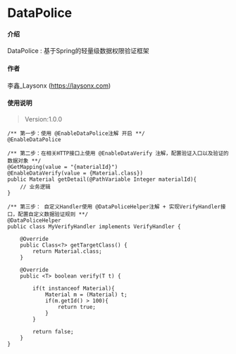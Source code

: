 # DataPolice

#### 介绍
DataPolice : 基于Spring的轻量级数据权限验证框架

#### 作者
李鑫_Laysonx (https://laysonx.com)

#### 使用说明

> Version:1.0.0

```
/** 第一步：使用 @EnableDataPolice注解 开启 **/
@EnableDataPolice

/** 第二步：在相关HTTP接口上使用 @EnableDataVerify 注解，配置验证入口以及验证的数据对象 **/
@GetMapping(value = "{materialId}")
@EnableDataVerify(value = {Material.class})
public Material getDetail(@PathVariable Integer materialId){
    // 业务逻辑
}

/** 第三步： 自定义Handler使用 @DataPoliceHelper注解 + 实现VerifyHandler接口，配置自定义数据验证规则 **/
@DataPoliceHelper
public class MyVerifyHandler implements VerifyHandler {

    @Override
    public Class<?> getTargetClass() {
        return Material.class;
    }
    
    @Override
    public <T> boolean verify(T t) {

        if(t instanceof Material){
            Material m = (Material) t;
            if(m.getId() > 100){
                return true;
            }
        }

        return false;
    }
}

```





